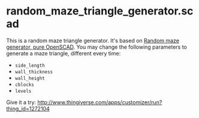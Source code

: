 # random_maze_triangle_generator.scad

This is a random maze triangle generator. It's based on [Random maze generator, pure OpenSCAD](https://www.thingiverse.com/thing:1185425). You may change the following parameters to generate a maze triangle, different every time:

- `side_length`
- `wall_thickness`
- `wall_height`
- `cblocks`  
- `levels`

Give it a try:
http://www.thingiverse.com/apps/customizer/run?thing_id=1272104
